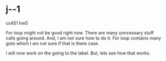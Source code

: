 # j--1
cs451 hw5

For loop might not be good right now. There are many unncessary 
stuff calls going around. And, I am not sure how to do it. For 
loop contains many goto which I am not sure if that is there case.


I will now work on the going to the label. But, lets see
how that works.




